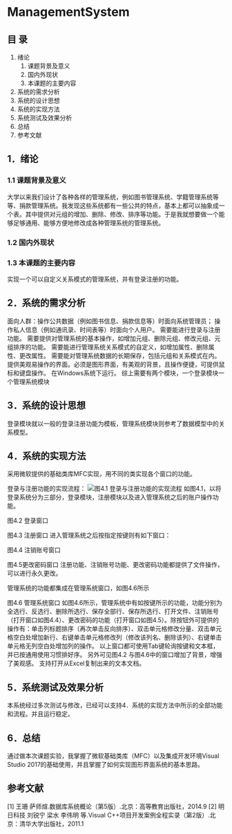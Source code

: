 # ManagementSystem

 
## 目    录
1. 绪论
    1. 课题背景及意义
    2. 国内外现状
    3. 本课题的主要内容
2. 系统的需求分析
3. 系统的设计思想
4. 系统的实现方法
5. 系统测试及效果分析
6. 总结
7. 参考文献
 
## 1．绪论
### 1.1 课题背景及意义
大学以来我们设计了各种各样的管理系统，例如图书管理系统、学籍管理系统等等、捐款管理系统。我发现这些系统都有一些公共的特点，基本上都可以抽象成一个表。其中提供对元组的增加、删除、修改、排序等功能。于是我就想要做一个能够足够通用、能够方便地修改成各种管理系统的管理系统。
### 1.2 国内外现状
### 1.3 本课题的主要内容
实现一个可以自定义关系模式的管理系统，并有登录注册的功能。
## 2．系统的需求分析
面向人群：操作公共数据（例如图书信息、捐款信息等）时面向系统管理员；
操作私人信息（例如通讯录、时间表等）时面向个人用户。
需要能进行登录与注册功能。
需要提供对管理系统的基本操作，如增加元组、删除元组、修改元组、元组排序的功能。
需要能进行管理系统关系模式的自定义，如增加属性、删除属性、更改属性。
需要能对管理系统数据的长期保存，包括元组和关系模式在内。
提供美观易操作的界面。必须是图形界面，有美观的背景，且操作便捷，可提供鼠标和键盘操作。
在Windows系统下运行。
综上需要有两个模块，一个登录模块一个管理系统模块
 
## 3．系统的设计思想
登录模块就以一般的登录注册功能为模板，管理系统模块则参考了数据模型中的关系模型。
 
## 4．系统的实现方法
采用微软提供的基础类库MFC实现，用不同的类实现各个窗口的功能。

登录与注册功能的实现流程：
 ![图4.1](img/4.1) 登录与注册功能的实现流程
如图4.1，以将登录系统分为三部分，登录模块，注册模块以及进入管理系统之后的账户操作功能。
 
图4.2 登录窗口
 
图4.3 注册窗口
进入管理系统之后按指定按键则有如下窗口：
 
图4.4 注销账号窗口
 
图4.5更改密码窗口
注册功能、注销账号功能、更改密码功能都提供了文件操作，可以进行永久更改。

管理系统的功能都集成在管理系统窗口，如图4.6所示
 
图4.6 管理系统窗口
如图4.6所示，管理系统中有如按键所示的功能，功能分别为全选行、反选行、删除所选行、保存全部行、保存所选行、打开文件、注销账号（打开窗口如图4.4）、更改密码的功能（打开窗口如图4.5）。除按钮外可提供的操作有：单击列标题排序（再次单击反向排序）、双击单元格修改分量、双击单元格空白处增加新行、右键单击单元格修改列（修改该列名、删除该列）、右键单击单元格无列空白处增加列的操作。
	 以上窗口都可使用Tab键轮询按键和文本框，并已按通用使用习惯排好序。
另外可见图4.2 与图4.6中的窗口增加了背景，增强了美观感。
支持打开从Excel复制出来的文本文档。

 

## 5．系统测试及效果分析
本系统经过多次测试与修改，已经可以支持4．系统的实现方法中所示的全部功能和流程。并且运行稳定。
 
## 6．总结
通过做本次课题实验，我掌握了微软基础类库（MFC）以及集成开发环境Visual Studio 2017的基础使用，并且掌握了如何实现图形界面系统的基本思路。
 
## 参考文献
[1]	王珊 萨师煊.数据库系统概论（第5版）.北京：高等教育出版社，2014.9
[2]	明日科技 刘锐宁 梁水 李伟明 等.Visual C++项目开发案例全程实录（第2版）.北京：清华大学出版社，2011.1

